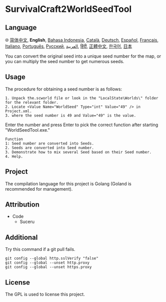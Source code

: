 # SurvivalCraft2WorldSeedTool
## Language
:globe_with_meridians:
[简体中文][ZH_CN],
**English**,
[Bahasa Indonesia][ID],
[Català][CA],
[Deutsch][DE],
[Español][ES],
[Français][FR],
[Italiano][IT],
[Português][PT_BR],
[Русский][RU],
[العربية][AR],
[हिंदी][HI_IN],
[正體中文][ZH_TW],
[한국어][KO_KR],
[日本][JA]

[AR]:README.ar.md
[ID]:README.id.md
[CA]:README.ca.md
[DE]:README.de.md
[EN]:README.md
[ES]:README.es.md
[IT]:README.it.md
[FR]:README.fr.md
[JA]:README.ja.md
[PT_BR]:README.pt_br.md
[ZH_TW]:README.zh_tw.md
[ZH_CN]:README.zh_CN.md
[KO_KR]:README.ko_kr.md
[HI_IN]:README.hi_in.md
[RU]:README.ru.md

You can convert the original seed into a unique seed number for the map, or you can multiply the seed number to get numerous seeds.
## Usage
The procedure for obtaining a seed number is as follows:

```
1. Unpack the.scworld file or look in the "LocalState\Worlds\" folder for the relevant folder.
2. Locate <Value Name="WorldSeed" Type="int" Value="49" /> in Project.xml.
3. where the seed number is 49 and Value="49" is the value.
```

Enter the number and press Enter to pick the correct function after starting "WorldSeedTool.exe."

```
Function 
1: Seed number are converted into Seeds.
2. Seeds are converted into Seed number.
3. Demonstrate how to mix several Seed based on their Seed number.
4. Help.
```
## Project
The compilation language for this project is Golang (Goland is recommended for management).
## Attribution
- Code
    - Suceru
## Additional
Try this command if a git pull fails.
```
git config --global http.sslVerify "false"
git config --global --unset http.proxy
git config --global --unset https.proxy
```
## License
The GPL is used to license this project.
